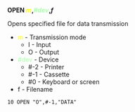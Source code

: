 **OPEN <span style="color:#FFFF00;">*m*</span>,<span style="color:#AAFFAA;">*#dev*</span>,*f***

Opens specified file for data transmission

- <span style="color:#FFFF00;">m</span>   - Transmission mode
  - I - Input
  - O - Output
- <span style="color:#AAFFAA;">#dev</span> - Device
  - #-2 - Printer
  - #-1 - Cassette
  - #0  - Keyboard or screen
- f     - Filename

```ecb2
10 OPEN "O",#-1,"DATA"
```
